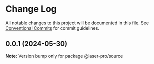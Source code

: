 # Change Log

All notable changes to this project will be documented in this file. See [Conventional Commits](https://conventionalcommits.org) for commit guidelines.

## 0.0.1 (2024-05-30)

**Note:** Version bump only for package @laser-pro/source
